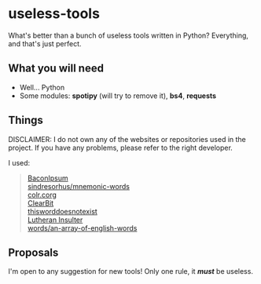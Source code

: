 
# **useless-tools**
What's better than a bunch of useless tools written in Python? Everything, and that's just perfect.

## What you will need
- Well... Python  
- Some modules: **spotipy** (will try to remove it), **bs4**, **requests**

## Things
DISCLAIMER: I do not own any of the websites or repositories used in the project. If you have any problems, please refer to the right developer.

I used:
> [BaconIpsum](https://baconipsum.com)  
> [sindresorhus/mnemonic-words](https://github.com/sindresorhus/mnemonic-words)  
> [colr.corg](https://www.colr.org/)  
> [ClearBit](https://logo.clearbit.com/)  
> [thisworddoesnotexist](https://www.thisworddoesnotexist.com/)  
> [Lutheran Insulter](https://ergofabulous.org/luther/)  
> [words/an-array-of-english-words](https://github.com/words/an-array-of-english-words)  

## Proposals
I'm open to any suggestion for new tools! Only one rule, it ***must*** be useless.

